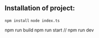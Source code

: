 ## Installation of project:
```npm install```
```node index.ts```

npm run build
npm run start 
//
npm run dev